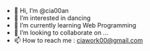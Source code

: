 - 👋 Hi, I’m @cia00an
- 👀 I’m interested in dancing
- 🌱 I’m currently learning Web Programming
- 💞️ I’m looking to collaborate on ...
- 📫 How to reach me : ciawork00@gmail.com

<!---
cia00an/cia00an is a ✨ special ✨ repository because its `README.md` (this file) appears on your GitHub profile.
You can click the Preview link to take a look at your changes.
--->

